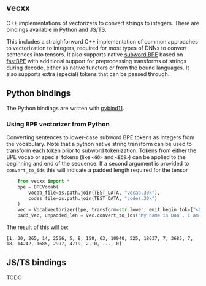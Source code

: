 ## vecxx

C++ implementations of vectorizers to convert strings to integers.  There are bindings available in Python and JS/TS.

This includes a straighforward C++ implementation of common approaches to vectorization to integers, required for most types of DNNs to convert sentences into tensors.  It also supports native [subword BPE](https://github.com/rsennrich/subword-nmt) based on [fastBPE](https://github.com/glample/fastBPE) with additional support for preprocessing transforms of strings during decode, either as native functors or from the bound languages.  It also supports extra (special) tokens that can be passed through.

## Python bindings

The Python bindings are written with [pybind11](https://github.com/pybind/pybind11).

### Using BPE vectorizer from Python


Converting sentences to lower-case subword BPE tokens as integers from the vocabulary.
Note that a python native string transform can be used to transform each token prior to subword tokenization.
Tokens from either the BPE vocab or special tokens (like `<GO>` and `<EOS>`) can be applied to the beginning and end of the sequence.
If a second argument is provided to `convert_to_ids` this will indicate a padded length required for the tensor

```python
    from vecxx import *
    bpe = BPEVocab(
        vocab_file=os.path.join(TEST_DATA, "vocab.30k"),
        codes_file=os.path.join(TEST_DATA, "codes.30k")
    )
    vec = VocabVectorizer(bpe, transform=str.lower, emit_begin_tok=["<GO>"], emit_end_tok=["<EOS>"])
    padd_vec, unpadded_len = vec.convert_to_ids("My name is Dan . I am from Ann Arbor , Michigan , in Washtenaw County".split(), 256)
```
The result of this will be:
```
[1, 30, 265, 14, 2566, 5, 8, 158, 63, 10940, 525, 18637, 7, 3685, 7, 18, 14242, 1685, 2997, 4719, 2, 0, ..., 0]
```

## JS/TS bindings

TODO

